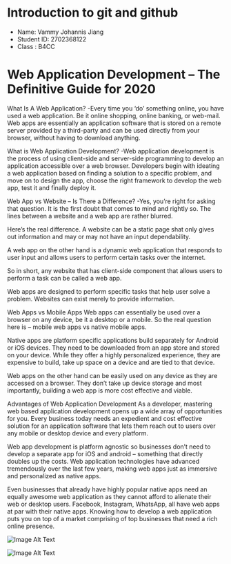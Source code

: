 # Introduction to git and github

- Name: Vammy Johannis Jiang
- Student ID: 2702368122
- Class : B4CC

# Web Application Development – The Definitive Guide for 2020

What Is A Web Application?
-Every time you ‘do’ something online, you have used a web application. Be it online shopping, online banking, or web-mail. Web apps are essentially an application software that is stored on a remote server provided by a third-party and can be used directly from your browser, without having to download anything.

What is Web Application Development?
-Web application development is the process of using client-side and server-side programming to develop an application accessible over a web browser. Developers begin with ideating a web application based on finding a solution to a specific problem, and move on to design the app, choose the right framework to develop the web app, test it and finally deploy it.

Web App vs Website – Is There a Difference?
-Yes, you’re right for asking that question. It is the first doubt that comes to mind and rightly so. The lines between a website and a web app are rather blurred.

Here’s the real difference. A website can be a static page shat only gives out information and may or may not have an input dependability.

A web app on the other hand is a dynamic web application that responds to user input and allows users to perform certain tasks over the internet.

So in short, any website that has client-side component that allows users to perform a task can be called a web app.

Web apps are designed to perform specific tasks that help user solve a problem. Websites can exist merely to provide information.

Web Apps vs Mobile Apps
Web apps can essentially be used over a browser on any device, be it a desktop or a mobile. So the real question here is – mobile web apps vs native mobile apps.

Native apps are platform specific applications build separately for Android or iOS devices. They need to be downloaded from an app store and stored on your device. While they offer a highly personalized experience, they are expensive to build, take up space on a device and are tied to that device.

Web apps on the other hand can be easily used on any device as they are accessed on a browser. They don’t take up device storage and most importantly, building a web app is more cost effective and viable.

Advantages of Web Application Development
As a developer, mastering web based application development opens up a wide array of opportunities for you. Every business today needs an expedient and cost effective solution for an application software that lets them reach out to users over any mobile or desktop device and every platform.

Web app development is platform agnostic so businesses don’t need to develop a separate app for iOS and android – something that directly doubles up the costs.
Web application technologies have advanced tremendously over the last few years, making web apps just as immersive and personalized as native apps.

Even businesses that already have highly popular native apps need an equally awesome web application as they cannot afford to alienate their web or desktop users. Facebook, Instagram, WhatsApp, all have web apps at par with their native apps.
Knowing how to develop a web application puts you on top of a market comprising of top businesses that need a rich online presence.


![Image Alt Text](https://www.moveoapps.com/blog/wp-content/uploads/2020/07/types-of-web-applications.png)


![Image Alt Text](https://www.moveoapps.com/blog/wp-content/uploads/2020/07/web-application-development-process.png)